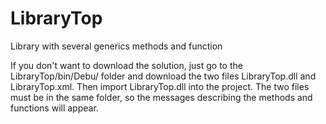 # LibraryTop
Library with several generics methods and function

If you don't want to download the solution, just go to the LibraryTop/bin/Debu/ folder and download the two files LibraryTop.dll and LibraryTop.xml. 
Then import LibraryTop.dll into the project. The two files must be in the same folder, so the messages describing the methods and functions will appear.
